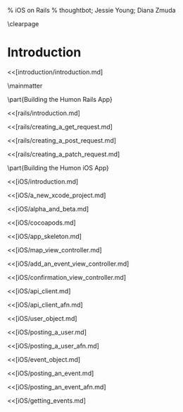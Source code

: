 % iOS on Rails
% thoughtbot; Jessie Young; Diana Zmuda

\clearpage

# Introduction

<<[introduction/introduction.md]

\mainmatter

\part{Building the Humon Rails App}

<<[rails/introduction.md]

<<[rails/creating_a_get_request.md]

<<[rails/creating_a_post_request.md]

<<[rails/creating_a_patch_request.md]

\part{Building the Humon iOS App}

<<[iOS/introduction.md]

<<[iOS/a_new_xcode_project.md]

<<[iOS/alpha_and_beta.md]

<<[iOS/cocoapods.md]

<<[iOS/app_skeleton.md]

<<[iOS/map_view_controller.md]

<<[iOS/add_an_event_view_controller.md]

<<[iOS/confirmation_view_controller.md]

<<[iOS/api_client.md]

<<[iOS/api_client_afn.md]

<<[iOS/user_object.md]

<<[iOS/posting_a_user.md]

<<[iOS/posting_a_user_afn.md]

<<[iOS/event_object.md]

<<[iOS/posting_an_event.md]

<<[iOS/posting_an_event_afn.md]

<<[iOS/getting_events.md]
